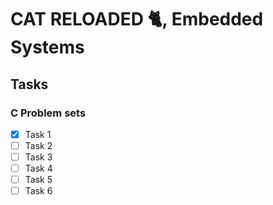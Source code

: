 # CAT RELOADED 🐈, Embedded Systems
## Tasks

### C Problem sets
- [x] Task 1
- [ ] Task 2
- [ ] Task 3
- [ ] Task 4
- [ ] Task 5
- [ ] Task 6
